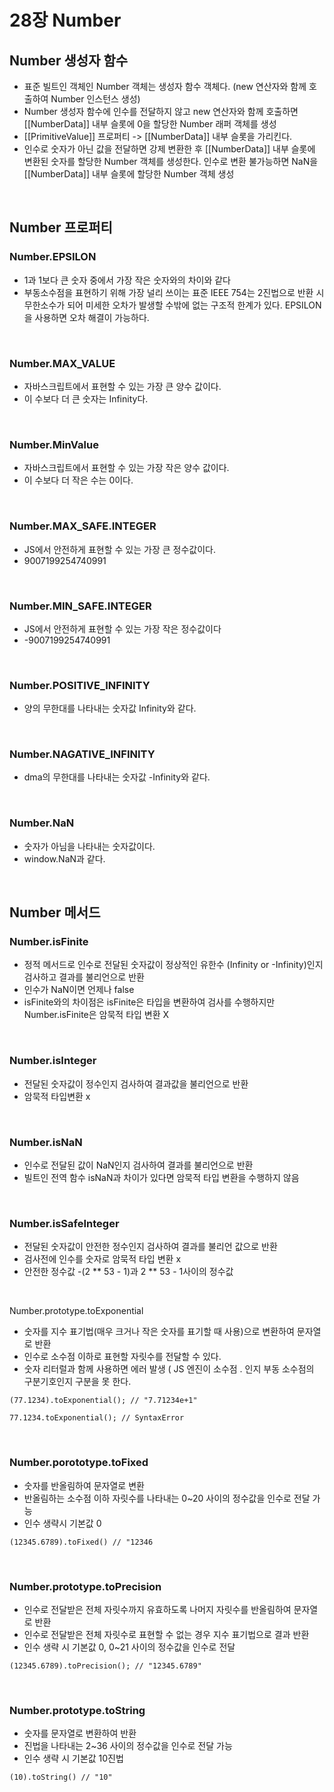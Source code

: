 # 28장 Number
## Number 생성자 함수
- 표준 빌트인 객체인 Number 객체는 생성자 함수 객체다. (new 연산자와 함께 호출하여 Number 인스턴스 생성)
- Number 생성자 함수에 인수를 전달하지 않고 new 연산자와 함께 호출하면 [[NumberData]] 내부 슬롯에 0을 할당한 Number 래퍼 객체를 생성
- [[PrimitiveValue]] 프로퍼티 -> [[NumberData]] 내부 슬롯을 가리킨다.
- 인수로 숫자가 아닌 값을 전달하면 강제 변환한 후 [[NumberData]] 내부 슬롯에 변환된 숫자를 할당한 Number 객체를 생성한다. 인수로 변환 불가능하면 NaN을 [[NumberData]] 내부 슬롯에 할당한 Number 객체 생성

<br/>

## Number 프로퍼티
### Number.EPSILON
- 1과 1보다 큰 숫자 중에서 가장 작은 숫자와의 차이와 같다
- 부동소수점을 표현하기 위해 가장 널리 쓰이는 표준 IEEE 754는 2진법으로 반환 시 무한소수가 되어 미세한 오차가 발생할 수밖에 없는 구조적 한계가 있다. EPSILON을 사용하면 오차 해결이 가능하다.

<br/>

### Number.MAX_VALUE
- 자바스크립트에서 표현할 수 있는 가장 큰 양수 값이다.
- 이 수보다 더 큰 숫자는 Infinity다.

<br/>

### Number.MinValue
- 자바스크립트에서 표현할 수 있는 가장 작은 양수 값이다.
- 이 수보다 더 작은 수는 0이다.

<br/>

### Number.MAX_SAFE.INTEGER
- JS에서 안전하게 표현할 수 있는 가장 큰 정수값이다.
- 9007199254740991

<br/>

### Number.MIN_SAFE.INTEGER
- JS에서 안전하게 표현할 수 있는 가장 작은 정수값이다
- -9007199254740991

<br/>

### Number.POSITIVE_INFINITY
- 양의 무한대를 나타내는 숫자값 Infinity와 같다.

<br/>

### Number.NAGATIVE_INFINITY
- dma의 무한대를 나타내는 숫자값 -Infinity와 같다.

<br/>

### Number.NaN
- 숫자가 아님을 나타내는 숫자값이다.
- window.NaN과 같다.

<br/>

## Number 메서드
### Number.isFinite
- 정적 메서드로 인수로 전달된 숫자값이 정상적인 유한수 (Infinity or -Infinity)인지 검사하고 결과를 불리언으로 반환
- 인수가 NaN이면 언제나 false
- isFinite와의 차이점은 isFinite은 타입을 변환하여 검사를 수행하지만 Number.isFinite은 암묵적 타입 변환 X

<br/>

### Number.isInteger
- 전달된 숫자값이 정수인지 검사하여 결과값을 불리언으로 반환
- 암묵적 타입변환 x

<br/>

### Number.isNaN
- 인수로 전달된 값이 NaN인지 검사하여 결과를 불리언으로 반환
- 빌트인 전역 함수 isNaN과 차이가 있다면 암묵적 타입 변환을 수행하지 않음

<br/>

### Number.isSafeInteger
- 전달된 숫자값이 안전한 정수인지 검사하여 결과를 불리언 값으로 반환
- 검사전에 인수를 숫자로 암묵적 타입 변환 x
- 안전한 정수값 -(2 ** 53 - 1)과 2 ** 53 - 1사이의 정수값

<br/>

Number.prototype.toExponential
- 숫자를 지수 표기법(매우 크거나 작은 숫자를 표기할 때 사용)으로 변환하여 문자열로 반환
- 인수로 소수점 이하로 표현할 자릿수를 전달할 수 있다.
- 숫자 리터럴과 함께 사용하면 에러 발생 ( JS 엔진이 소수점 . 인지 부동 소수점의 구분기호인지 구분을 못 한다.


```
(77.1234).toExponential(); // "7.71234e+1"

77.1234.toExponential(); // SyntaxError
```

<br/>

### Number.porototype.toFixed
- 숫자를 반올림하여 문자열로 변환
- 반올림하는 소수점 이하 자릿수를 나타내는 0~20 사이의 정수값을 인수로 전달 가능
- 인수 생략시 기본값 0

```
(12345.6789).toFixed() // "12346
```

<br/>

### Number.prototype.toPrecision
- 인수로 전달받은 전체 자릿수까지 유효하도록 나머지 자릿수를 반올림하여 문자열로 반환
- 인수로 전달받은 전체 자릿수로 표현할 수 없는 경우 지수 표기법으로 결과 반환
- 인수 생략 시 기본값 0, 0~21 사이의 정수값을 인수로 전달

```
(12345.6789).toPrecision(); // "12345.6789"
```

<br/>

### Number.prototype.toString
- 숫자를 문자열로 변환하여 반환
- 진법을 나타내는 2~36 사이의 정수값을 인수로 전달 가능
- 인수 생략 시 기본값 10진법

```
(10).toString() // "10"
```

<br/>
